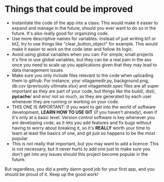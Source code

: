 # Things that could be improved
- Instantiate the code of the app into a class: This would make it easier to expand and manage in the future, should you ever want to do so in the future. It's also really good for organizing code.
- Use more descriptive names for variables: Instead of just writing bt1 or bt2, try to use things like "clear_button_object" for example. This would make it easier to work on the code later and follow its logic.
- Avoid using global variables when you can: For simple, small projects it's fine to use global variables, but they can be a real pain in the ass once you need to scale up you applications given that they may lead to data management issues
- Make sure you only include files relevant to the code when uploading them to github: For instance, your vitagamedir.py, background.png, db.csv (previously ultimate.xlsx) and vitagamedir.spec files are all super important as they are part of your code, but things like the build/, dist/, __pycache__/ and env/ not so much, as they are generated by each user whenever they are running or working on your code.
- THIS ONE IS IMPORTANT: If you want to get into the world of software development, **LEARN HOW TO USE GIT** (if you haven't already), even if it's only at a basic level. Version control software is key whenever you are developing code, as it lets you add features and fix bugs without having to worry about breaking it, so it's **REALLY** worth your time to learn at least the basics of one, and git just so happens to be the most popular.
- This is not really that important, but you may want to add a licence: This is not necessary, but it never hurts to add one just to make sure you don't get into any issues should this project become popular in the future.

But regardless, you did a pretty damn good job for your first app, and you should be proud of it. Keep up the good work!